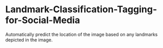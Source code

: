 # Landmark-Classification-Tagging-for-Social-Media
Automatically predict the location of the image based on any landmarks depicted in the image. 
